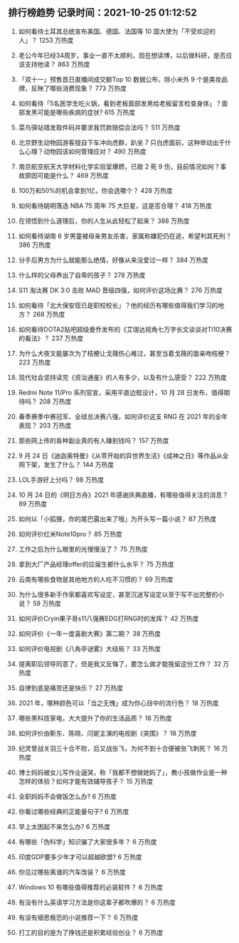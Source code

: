 
## 排行榜趋势 记录时间：2021-10-25 01:12:52
  
  1. 如何看待土耳其总统宣布美国、德国、法国等 10 国大使为「不受欢迎的人」？ 1253 万热度
    
  2. 老公今年已经34周岁，事业一直不太顺利，现在想读博，以后做科研，是否应该支持他读？ 863 万热度
    
  3. 「双十一」预售首日直播间成交额Top 10 数据公布，除小米外 9 个是美妆品牌，反映了哪些消费现象？ 773 万热度
    
  4. 如何看待「5名医学生吃火锅，看到老板面部发黑给老板留言检查身体」？面部发黑可能是哪些疾病的症状? 615 万热度
    
  5. 菜鸟驿站错发取件码并要求我罚款赔偿合法吗？ 511 万热度
    
  6. 北京野生动物园游客擅自下车冲向虎群，趴坐 7 只白虎面前，这种举动出于什么心理？动物园该如何管理应对？ 490 万热度
    
  7. 南京航空航天大学材料化学实验室爆燃，已致 2 死 9 伤，目前情况如何？事故原因可能是什么？ 469 万热度
    
  8. 100万和50%的机会拿到1亿，你会选哪个？ 428 万热度
    
  9. 如何看待姚明落选 NBA 75 周年 75 大巨星，这是否合理？ 418 万热度
    
  10. 在领悟到什么道理后，你的人生从此轻松了起来？ 388 万热度
    
  11. 如何看待湖南 6 岁男童被母亲男友杀害，家属称嫌犯仍在逃，希望判其死刑？ 386 万热度
    
  12. 分手后男方为什么就能那么绝情，好像从来没爱过一样？ 384 万热度
    
  13. 什么样的父母养出了自卑的孩子？ 278 万热度
    
  14. S11 淘汰赛 DK 3:0 击败 MAD 晋级四强，如何评价这场比赛？ 276 万热度
    
  15. 如何看待「北大保安现已是职校校长」？他的经历有哪些值得我们学习的地方？ 268 万热度
    
  16. 如何看待DOTA2贴吧超级曼乔发布的《艾瑞达视角七万字长文谈谈对TI10决赛的看法》？ 237 万热度
    
  17. 为什么犬夜叉能屡次为了桔梗让戈薇伤心难过，甚至当着戈薇的面亲吻桔梗？ 223 万热度
    
  18. 现代社会坚持读完《资治通鉴》的人有多少，以及有什么感受？ 222 万热度
    
  19. Redmi Note 11/Pro 系列官宣，采用平直边框设计，10 月 28 日发布，值得期待吗？ 208 万热度
    
  20. 春季赛季中赛冠军、全球总决赛八强，如何评价这支 RNG 在 2021 年的全年表现？ 203 万热度
    
  21. 那些网上传的各种副业真的有人赚到钱吗？ 157 万热度
    
  22. 9 月 24 日《迪迦奥特曼》《从零开始的异世界生活》《成神之日》等作品从全网下架，发生了什么？ 144 万热度
    
  23. LOL手游好上分吗？ 98 万热度
    
  24. 10 月 24 日的《明日方舟》2021 年感谢庆典直播，有哪些值得关注的消息？ 89 万热度
    
  25. 如何以「小狐狸，你的尾巴露出来了哦」为开头写一篇小说？ 87 万热度
    
  26. 如何评价红米Note10pro？ 85 万热度
    
  27. 工作之后为什么眼里的光慢慢没了？ 75 万热度
    
  28. 拿到大厂产品经理offer的应届生都什么水平？ 75 万热度
    
  29. 云南有哪些食物是其他地方的人吃不习惯的？ 69 万热度
    
  30. 为什么很多新手作家都喜欢写设定，甚至沉迷写设定以至于写不出完整的小说？ 59 万热度
    
  31. 如何评价Cryin果子哥s11八强赛EDG打RNG时的发挥？ 42 万热度
    
  32. 如何评价《一年一度喜剧大赛》第二期？ 38 万热度
    
  33. 如何评价电视剧《八角亭谜雾》大结局？ 33 万热度
    
  34. 提离职后领导同意了，但是我又反悔了，要怎么做才能挽留这份工作？ 32 万热度
    
  35. 自律到底是痛苦还是快乐？ 27 万热度
    
  36. 2021 年，哪种颜色可以「当之无愧」成为你心目中的流行色？ 18 万热度
    
  37. 哪些黑科技家电，大大提升了你的生活品质？ 18 万热度
    
  38. 如何评价由靳东、陈晓、闫妮主演的电视剧《突围》？ 18 万热度
    
  39. 纪灵曾战关羽三十合不败，后又战张飞，为何不到十合便被张飞刺死？ 16 万热度
    
  40. 博士妈妈被女儿写作业逼哭，称「我都不想做她妈了」，教小孩做作业是一种怎样的体验？如何才能有效辅导孩子？ 15 万热度
    
  41. 全职妈妈不会做饭怎么办? 6 万热度
    
  42. 你看过哪些经典的正能量句子? 6 万热度
    
  43. 早上太困起不来怎么办? 6 万热度
    
  44. 有哪些「伪科学」知识骗了大家很多年？ 6 万热度
    
  45. 印度GDP要多少年才可以超越欧盟? 6 万热度
    
  46. 你见过哪些离谱的汽车改装？ 6 万热度
    
  47. Windows 10 有哪些值得推荐的必装软件？ 6 万热度
    
  48. 有没有什么英语学习方法是你这辈子都吹爆的？ 6 万热度
    
  49. 有没有细思极恐的小说推荐一下？ 6 万热度
    
  50. 打工的目的是为了挣钱还是积累经验创业？ 6 万热度
    
